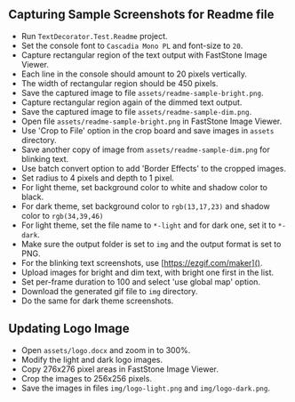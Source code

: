## Capturing Sample Screenshots for Readme file

- Run `TextDecorator.Test.Readme` project.
- Set the console font to `Cascadia Mono PL` and font-size to `20`.
- Capture rectangular region of the text output with FastStone Image Viewer.
- Each line in the console should amount to 20 pixels vertically.
- The width of rectangular region should be 450 pixels.
- Save the captured image to file `assets/readme-sample-bright.png`.
- Capture rectangular region again of the dimmed text output.
- Save the captured image to file `assets/readme-sample-dim.png`.
- Open file `assets/readme-sample-bright.png` in FastStone Image Viewer.
- Use 'Crop to File' option in the crop board and save images in `assets` directory.
- Save another copy of image from `assets/readme-sample-dim.png` for blinking text.
- Use batch convert option to add 'Border Effects' to the cropped images.
- Set radius to 4 pixels and depth to 1 pixel.
- For light theme, set background color to white and shadow color to black.
- For dark theme, set background color to `rgb(13,17,23)` and shadow color to `rgb(34,39,46)`
- For light theme, set the file name to `*-light` and for dark one, set it to `*-dark`.
- Make sure the output folder is set to `img` and the output format is set to PNG.
- For the blinking text screenshots, use [https://ezgif.com/maker]().
- Upload images for bright and dim text, with bright one first in the list.
- Set per-frame duration to 100 and select 'use global map' option.
- Download the generated gif file to `img` directory.
- Do the same for dark theme screenshots.

## Updating Logo Image

- Open `assets/logo.docx` and zoom in to 300%.
- Modify the light and dark logo images.
- Copy 276x276 pixel areas in FastStone Image Viewer.
- Crop the images to 256x256 pixels.
- Save the images in files `img/logo-light.png` and `img/logo-dark.png`.
